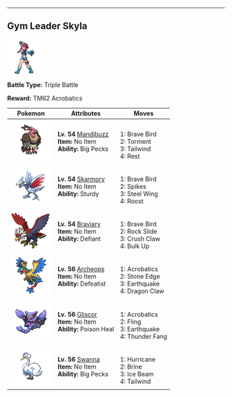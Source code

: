 ---

## Gym Leader Skyla

![Gym Leader Skyla](../../assets/important_trainers/skyla.png)

**Battle Type:** Triple Battle

**Reward:** TM62 Acrobatics

| Pokemon | Attributes | Moves |
|:-------:|------------|-------|
| ![Mandibuzz](../../assets/sprites/mandibuzz/front.png) |**Lv. 54** [Mandibuzz](../../pokemon/mandibuzz.md/)<br>**Item:** No Item<br>**Ability:** <span class="tooltip" title="Protects the Pokémon from Defense-lowering attacks.">Big Pecks</span> | <br>1: <span class='tooltip' title='The user tucks in its wings and charges from a low altitude. The user also takes serious damage.'>Brave Bird</span><br>2: <span class='tooltip' title='The user torments and enrages the target, making it incapable of using the same move twice in a row.'>Torment</span><br>3: <span class='tooltip' title='The user whips up a turbulent whirlwind that ups the Speed of all party Pokémon for four turns.'>Tailwind</span><br>4: <span class='tooltip' title='The user goes to sleep for two turns. It fully restores the user’s HP and heals any status problem.'>Rest</span> |
| ![Skarmory](../../assets/sprites/skarmory/front.png) |**Lv. 54** [Skarmory](../../pokemon/skarmory.md/)<br>**Item:** No Item<br>**Ability:** <span class="tooltip" title="It cannot be knocked out with one hit.">Sturdy</span> | <br>1: <span class='tooltip' title='The user tucks in its wings and charges from a low altitude. The user also takes serious damage.'>Brave Bird</span><br>2: <span class='tooltip' title='The user lays a trap of spikes at the opposing team’s feet. The trap hurts Pokémon that switch into battle.'>Spikes</span><br>3: <span class='tooltip' title='The target is hit with wings of steel. It may also raise the user’s Defense stat.'>Steel Wing</span><br>4: <span class='tooltip' title='The user lands and rests its body. It restores the user’s HP by up to half of its max HP.'>Roost</span> |
| ![Braviary](../../assets/sprites/braviary/front.png) |**Lv. 54** [Braviary](../../pokemon/braviary.md/)<br>**Item:** No Item<br>**Ability:** <span class="tooltip" title="When its stats are lowered its Attack increases.">Defiant</span> | <br>1: <span class='tooltip' title='The user tucks in its wings and charges from a low altitude. The user also takes serious damage.'>Brave Bird</span><br>2: <span class='tooltip' title='Large boulders are hurled at the opposing team to inflict damage. It may also make the targets flinch.'>Rock Slide</span><br>3: <span class='tooltip' title='The user slashes the target with hard and sharp claws. It may also lower the target’s Defense.'>Crush Claw</span><br>4: <span class='tooltip' title='The user tenses its muscles to bulk up its body, boosting both its Attack and Defense stats.'>Bulk Up</span> |
| ![Archeops](../../assets/sprites/archeops/front.png) |**Lv. 56** [Archeops](../../pokemon/archeops.md/)<br>**Item:** No Item<br>**Ability:** <span class="tooltip" title="Lowers stats when HP becomes half or less.">Defeatist</span> | <br>1: <span class='tooltip' title='The user nimbly strikes the target. If the user is not holding an item, this attack inflicts massive damage.'>Acrobatics</span><br>2: <span class='tooltip' title='The user stabs the foe with sharpened stones from below. It has a high critical-hit ratio.'>Stone Edge</span><br>3: <span class='tooltip' title='The user sets off an earthquake that strikes those around it.'>Earthquake</span><br>4: <span class='tooltip' title='The user slashes the target with huge, sharp claws.'>Dragon Claw</span> |
| ![Gliscor](../../assets/sprites/gliscor/front.png) |**Lv. 56** [Gliscor](../../pokemon/gliscor.md/)<br>**Item:** No Item<br>**Ability:** <span class="tooltip" title="Restores HP if the Pokémon is poisoned.">Poison Heal</span> | <br>1: <span class='tooltip' title='The user nimbly strikes the target. If the user is not holding an item, this attack inflicts massive damage.'>Acrobatics</span><br>2: <span class='tooltip' title='The user flings its held item at the target to attack. Its power and effects depend on the item.'>Fling</span><br>3: <span class='tooltip' title='The user sets off an earthquake that strikes those around it.'>Earthquake</span><br>4: <span class='tooltip' title='The user bites with electrified fangs. It may also make the target flinch or leave it with paralysis.'>Thunder Fang</span> |
| ![Swanna](../../assets/sprites/swanna/front.png) |**Lv. 56** [Swanna](../../pokemon/swanna.md/)<br>**Item:** No Item<br>**Ability:** <span class="tooltip" title="Protects the Pokémon from Defense-lowering attacks.">Big Pecks</span> | <br>1: <span class='tooltip' title='The user attacks by wrapping its opponent in a fierce wind that flies up into the sky. It may also confuse the target.'>Hurricane</span><br>2: <span class='tooltip' title='The user shoots boiling hot water at its target. It may also leave the target with a burn.'>Brine</span><br>3: <span class='tooltip' title='The target is struck with an icy-cold beam of energy. It may also freeze the target solid.'>Ice Beam</span><br>4: <span class='tooltip' title='The user whips up a turbulent whirlwind that ups the Speed of all party Pokémon for four turns.'>Tailwind</span> |

